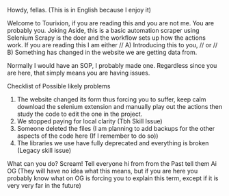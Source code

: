 Howdy, fellas. (This is in English because I enjoy it)

Welcome to Tourixion, if you are reading this and you are not me. You are probably you. Joking Aside, this is a basic automation scraper using Selenium Scrapy is the doer and the workflow sets up how the actions work. 
If you are reading this I am either // A) Introducing this to you, // or // B) Something has changed in the website we are getting data from.

Normally I would have an SOP, I probably made one. Regardless since you are here, that simply means you are having issues.

Checklist of Possible likely problems
1) The website changed its form thus forcing you to suffer, keep calm download the selenium extension and manually play out the actions then study the code to edit the one in the project.
2) We stopped paying for local clarity (Tbh Skill Issue)
3) Someone deleted the files (I am planning to add backups for the other aspects of the code here (If I remember to do so))
4) The libraries we use have fully deprecated and everything is broken (Legacy skill issue)

What can you do?
Scream!
Tell everyone hi from from the Past tell them Ai OG (They will have no idea what this means, but if you are here you probably know what on OG is forcing you to explain this term, except if it is very very far in the future)
